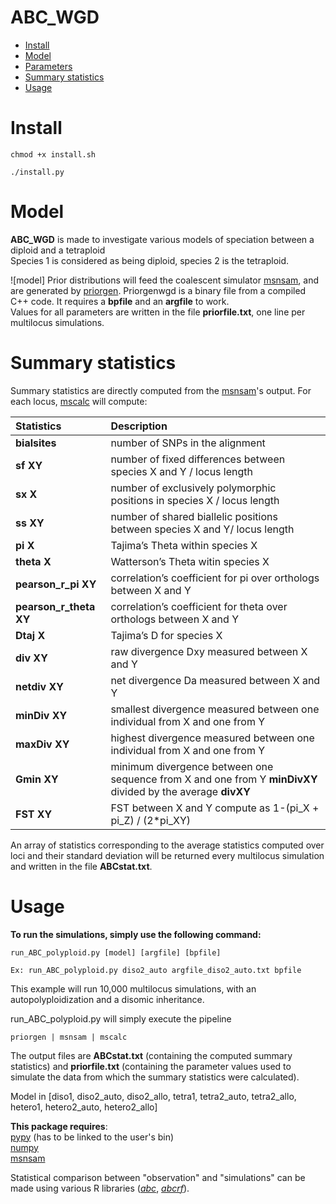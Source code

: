 ABC_WGD 
=================
   * [Install](#install)
   * [Model](#model)
   * [Parameters](#parameters)
   * [Summary statistics](#summary-statistics)
   * [Usage](#usage)

# Install  
```
chmod +x install.sh  
  
./install.py  
```
  
# Model  
**ABC_WGD** is made to investigate various models of speciation between a diploid and a tetraploid   
Species 1 is considered as being diploid, species 2 is the tetraploid.  


![model]
Prior distributions will feed the coalescent simulator [msnsam](https://github.com/rossibarra/msnsam), and are generated by [priorgen](https://github.com/popgenomics/ABC_WGD/blob/master/priorgenwgd). Priorgenwgd is a binary file from a compiled C++ code. It requires a **bpfile** and an **argfile** to work.   
Values for all parameters are written in the file **priorfile.txt**, one line per multilocus simulations.  
    
# Summary statistics  
Summary statistics are directly computed from the [msnsam](https://github.com/rossibarra/msnsam)'s output. For each locus, [mscalc](https://github.com/popgenomics/ABC_4pop/blob/master/mscalc_4pop.py) will compute:

| Statistics         | Description                                                                 |
|:-------------------|:----------------------------------------------------------------------------|
| __bialsites__          |  number of SNPs in the alignment                                            |
| __sf XY__               |  number of fixed differences between species X and Y / locus length         |
| __sx X__                |  number of exclusively polymorphic positions in species X / locus length    |
| __ss XY__               |  number of shared biallelic positions between species X and Y/ locus length |
| __pi X__                |  Tajima’s Theta within species X                                            |
| __theta X__             |  Watterson’s Theta witin species X                                          |
| __pearson_r_pi XY__    |  correlation’s coefficient for pi over orthologs between X and Y            |
| __pearson_r_theta XY__ |  correlation’s coefficient for theta over orthologs between X and Y         |
| __Dtaj X__              |  Tajima’s D for species X                                                   |
| __div XY__              |  raw divergence Dxy measured between X and Y                                |
| __netdiv XY__           |  net divergence Da measured between X and Y                                 |
| __minDiv XY__           |  smallest divergence measured between one individual from X and one from Y  |
| __maxDiv XY__           |  highest divergence measured between one individual from X and one from Y   |
| __Gmin XY__             |  minimum divergence between one sequence from X and one from Y __minDivXY__ divided by the average __divXY__                                                             |
| __FST XY__             |  FST between X and Y compute as 1-(pi_X + pi_Z) / (2*pi_XY)                                                        |

An array of statistics corresponding to the average statistics computed over loci and their standard deviation will be returned every multilocus simulation and written in the file **ABCstat.txt**.  
  
  
# Usage  
**To run the simulations, simply use the following command:**  
```
run_ABC_polyploid.py [model] [argfile] [bpfile]  
  
Ex: run_ABC_polyploid.py diso2_auto argfile_diso2_auto.txt bpfile  
```
This example will run 10,000 multilocus simulations, with an autopolyploidization and a disomic inheritance.  
  
run_ABC_polyploid.py will simply execute the pipeline  
```
priorgen | msnsam | mscalc
```
The output files are __ABCstat.txt__ (containing the computed summary statistics) and __priorfile.txt__ (containing the parameter values used to simulate the data from which the summary statistics were calculated).  

  
Model in [diso1, diso2_auto, diso2_allo, tetra1, tetra2_auto, tetra2_allo, hetero1, hetero2_auto, hetero2_allo]  
  
   
**This package requires**:  
 [pypy](https://pypy.org) (has to be linked to the user's bin)  
 [numpy](http://www.numpy.org/)  
 [msnsam](https://github.com/rossibarra/msnsam)  
  
  
Statistical comparison between "observation" and "simulations" can be made using various R libraries ([_abc_](https://cran.r-project.org/web/packages/abc/abc.pdf), [_abcrf_](https://cran.r-project.org/web/packages/abcrf/abcrf.pdf)).  
 
 
